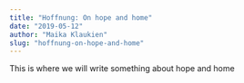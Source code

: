 ```yaml
---
title: "Hoffnung: On hope and home"
date: "2019-05-12"
author: "Maika Klaukien"
slug: "hoffnung-on-hope-and-home"
---
```


This is where we will write something about hope and home
